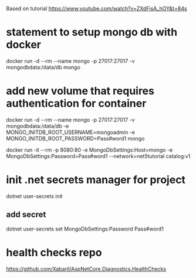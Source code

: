 Based on tutorial
https://www.youtube.com/watch?v=ZXdFisA_hOY&t=84s

# statement to setup mongo db with docker

docker run -d --rm --name mongo -p 27017:27017 -v mongodbdata:/data/db mongo

# add new volume that requires authentication for container

docker run -d --rm --name mongo -p 27017:27017 -v mongodbdata:/data/db -e MONGO_INITDB_ROOT_USERNAME=mongoadmin -e MONGO_INITDB_ROOT_PASSWORD=Pass#word1 mongo

docker run -it --rm -p 8080:80 -e MongoDbSettings:Host=mongo -e MongoDbSettings:Password=Pass#word1 --network=net5tutorial catalog:v1

# init .net secrets manager for project

dotnet user-secrets init

## add secret

dotnet user-secrets set MongoDbSettings:Password Pass#word1

# health checks repo

https://github.com/Xabaril/AspNetCore.Diagnostics.HealthChecks

